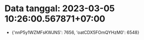 # Data tanggal: 2023-03-05 10:26:00.567871+07:00

* {'nnP5y1WZMFsKWJNS': 7656, 'oatCDX5FOmQYHzM0': 6548}

